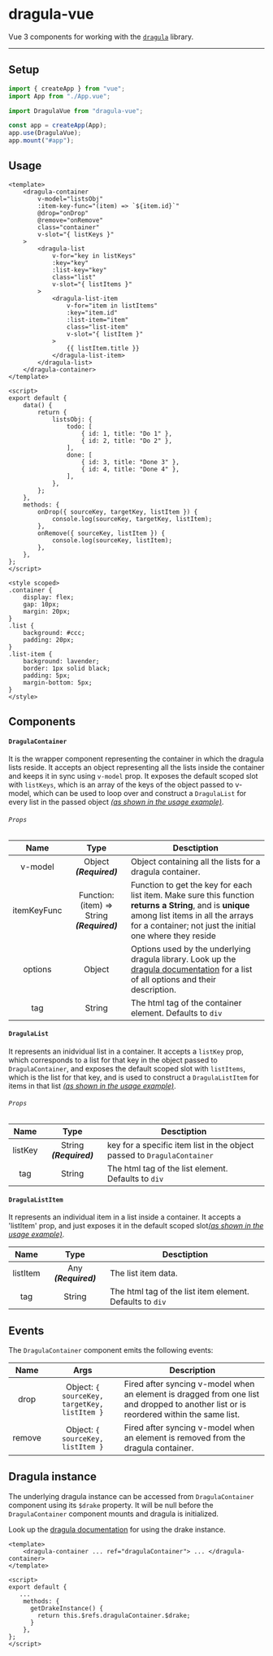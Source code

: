 # dragula-vue

Vue 3 components for working with the [`dragula`](https://github.com/bevacqua/dragula) library.

---

<!-- ## Install

The library is available on [npm](https://www.npmjs.com/) as [`dragula-vue`](https://www.npmjs.com/package/dragula-vue).

```bash
npm install --save dragula-vue
``` -->

## Setup

```js
import { createApp } from "vue";
import App from "./App.vue";

import DragulaVue from "dragula-vue";

const app = createApp(App);
app.use(DragulaVue);
app.mount("#app");
```

## Usage

```vue
<template>
    <dragula-container
        v-model="listsObj"
        :item-key-func="(item) => `${item.id}`"
        @drop="onDrop"
        @remove="onRemove"
        class="container"
        v-slot="{ listKeys }"
    >
        <dragula-list
            v-for="key in listKeys"
            :key="key"
            :list-key="key"
            class="list"
            v-slot="{ listItems }"
        >
            <dragula-list-item
                v-for="item in listItems"
                :key="item.id"
                :list-item="item"
                class="list-item"
                v-slot="{ listItem }"
            >
                {{ listItem.title }}
            </dragula-list-item>
        </dragula-list>
    </dragula-container>
</template>

<script>
export default {
    data() {
        return {
            listsObj: {
                todo: [
                    { id: 1, title: "Do 1" },
                    { id: 2, title: "Do 2" },
                ],
                done: [
                    { id: 3, title: "Done 3" },
                    { id: 4, title: "Done 4" },
                ],
            },
        };
    },
    methods: {
        onDrop({ sourceKey, targetKey, listItem }) {
            console.log(sourceKey, targetKey, listItem);
        },
        onRemove({ sourceKey, listItem }) {
            console.log(sourceKey, listItem);
        },
    },
};
</script>

<style scoped>
.container {
    display: flex;
    gap: 10px;
    margin: 20px;
}
.list {
    background: #ccc;
    padding: 20px;
}
.list-item {
    background: lavender;
    border: 1px solid black;
    padding: 5px;
    margin-bottom: 5px;
}
</style>
```

## Components

#### `DragulaContainer`

It is the wrapper component representing the container in which the dragula lists reside. It accepts an object representing all the lists inside the container and keeps it in sync using `v-model` prop. It exposes the default scoped slot with `listKeys`, which is an array of the keys of the object passed to v-model, which can be used to loop over and construct a `DragulaList` for every list in the passed object [_(as shown in the usage example)_](https://github.com/amdl89/dragula-vue3#usage).

###### `Props`

|    Name     |                    Type                     | Desctiption                                                                                                                                                                                                |
| :---------: | :-----------------------------------------: | ---------------------------------------------------------------------------------------------------------------------------------------------------------------------------------------------------------- |
|   v-model   |           Object **_(Required)_**           | Object containing all the lists for a dragula container.                                                                                                                                                   |
| itemKeyFunc | Function: (item) => String **_(Required)_** | Function to get the key for each list item. Make sure this function **returns a String**, and is **unique** among list items in all the arrays for a container; not just the initial one where they reside |
|   options   |                   Object                    | Options used by the underlying dragula library. Look up the [dragula documentation](https://github.com/bevacqua/dragula#dragulacontainers-options) for a list of all options and their description.        |
|     tag     |                   String                    | The html tag of the container element. Defaults to `div`                                                                                                                                                   |

#### `DragulaList`

It represents an inidvidual list in a container. It accepts a `listKey` prop, which corresponds to a list for that key in the object passed to `DragulaContainer`, and exposes the default scoped slot with `listItems`, which is the list for that key, and is used to construct a `DragulaListItem` for items in that list [_(as shown in the usage example)_](https://github.com/amdl89/dragula-vue3#usage).

###### `Props`

|  Name   |          Type           | Desctiption                                                             |
| :-----: | :---------------------: | ----------------------------------------------------------------------- |
| listKey | String **_(Required)_** | key for a specific item list in the object passed to `DragulaContainer` |
|   tag   |         String          | The html tag of the list element. Defaults to `div`                     |

#### `DragulaListItem`

It represents an individual item in a list inside a container. It accepts a 'listItem' prop, and just exposes it in the default scoped slot[_(as shown in the usage example)_](https://github.com/amdl89/dragula-vue3#usage).

|   Name   |         Type         | Desctiption                                              |
| :------: | :------------------: | -------------------------------------------------------- |
| listItem | Any **_(Required)_** | The list item data.                                      |
|   tag    |        String        | The html tag of the list item element. Defaults to `div` |

## Events

The `DragulaContainer` component emits the following events:

|  Name  |                     Args                     | Description                                                                                                                            |
| :----: | :------------------------------------------: | -------------------------------------------------------------------------------------------------------------------------------------- |
|  drop  | Object: `{ sourceKey, targetKey, listItem }` | Fired after syncing v-model when an element is dragged from one list and dropped to another list or is reordered within the same list. |
| remove |      Object: `{ sourceKey, listItem }`       | Fired after syncing v-model when an element is removed from the dragula container.                                                     |

## Dragula instance

The underlying dragula instance can be accessed from `DragulaContainer` component using its `$drake` property. It will be null before the `DragulaContainer` component mounts and dragula is initialized.

Look up the [dragula documentation](https://github.com/bevacqua/dragula#api) for using the drake instance.

```vue
<template>
    <dragula-container ... ref="dragulaContainer"> ... </dragula-container>
</template>

<script>
export default {
   ...
    methods: {
      getDrakeInstance() {
        return this.$refs.dragulaContainer.$drake;
      }
    },
};
</script>
```
